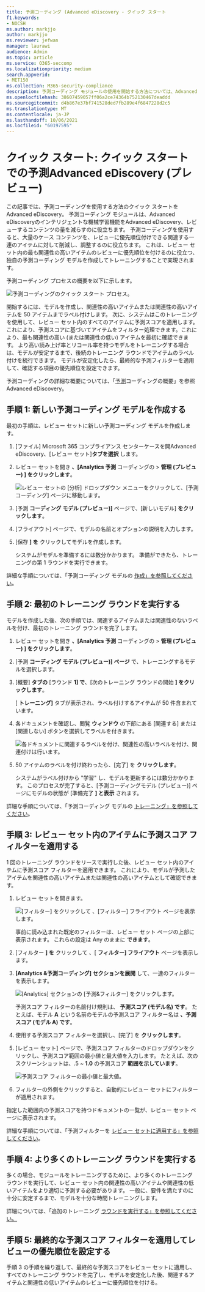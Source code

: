 ```yaml
---
title: 予測コーディング (Advanced eDiscovery - クイック スタート
f1.keywords:
- NOCSH
ms.author: markjjo
author: markjjo
ms.reviewer: jefwan
manager: laurawi
audience: Admin
ms.topic: article
ms.service: O365-seccomp
ms.localizationpriority: medium
search.appverid:
- MET150
ms.collection: M365-security-compliance
description: 予測コーディング モジュールの使用を開始する方法については、Advanced eDiscovery。 この記事では、予測コーディングを使用して、調査に最も関連性の高いレビュー セット内のコンテンツを識別するエンドツーエンドのプロセスについて説明します。
ms.openlocfilehash: 38607459057ff06a2ce74364b752130467deaddd
ms.sourcegitcommit: d4b867e37bf741528ded7fb289e4f6847228d2c5
ms.translationtype: MT
ms.contentlocale: ja-JP
ms.lasthandoff: 10/06/2021
ms.locfileid: "60197595"
---
```

# <a name="quick-start-predictive-coding-in-advanced-ediscovery-preview"></a>クイック スタート: クイック スタートでの予測Advanced eDiscovery (プレビュー)

この記事では、予測コーディングを使用する方法のクイック スタートをAdvanced eDiscovery。 予測コーディング モジュールは、Advanced eDiscoveryのインテリジェントな機械学習機能をAdvanced eDiscovery、レビューするコンテンツの量を減らすのに役立ちます。 予測コーディングを使用すると、大量のケース コンテンツを、レビューに優先順位付けできる関連する一連のアイテムに対して削減し、調整するのに役立ちます。 これは、レビュー セット内の最も関連性の高いアイテムのレビューに優先順位を付けるのに役立つ、独自の予測コーディング モデルを作成してトレーニングすることで実現されます。

予測コーディング プロセスの概要を以下に示します。

![予測コーディングのクイック スタート プロセス。](..\media\PredictiveCodingQuickStartProcess.png)

開始するには、モデルを作成し、関連性の高いアイテムまたは関連性の高いアイテムを 50 アイテムまでラベル付けします。 次に、システムはこのトレーニングを使用して、レビュー セット内のすべてのアイテムに予測スコアを適用します。 これにより、予測スコアに基づいてアイテムをフィルター処理できます。これにより、最も関連性の高い (または関連性の低い) アイテムを最初に確認できます。 より高い読み上げ率とリコール率を持つモデルをトレーニングする場合は、モデルが安定するまで、後続のトレーニング ラウンドでアイテムのラベル付けを続行できます。 モデルが安定化したら、最終的な予測フィルターを適用して、確認する項目の優先順位を設定できます。

予測コーディングの詳細な概要については、「[予測](predictive-coding-overview.md)コーディングの概要」を参照Advanced eDiscovery。

## <a name="step-1-create-a-new-predictive-coding-model"></a>手順 1: 新しい予測コーディング モデルを作成する

最初の手順は、レビュー セットに新しい予測コーディング モデルを作成します。

1. [ファイル] Microsoft 365 コンプライアンス センターケースを開Advanced eDiscovery、[レビュー セット]**タブを選択** します。

2. レビュー セットを開き **、[Analytics 予測** コーディングの  >  **管理 (プレビュー) ] をクリックします**。

   ![レビュー セットの [分析] ドロップダウン メニューをクリックして、[予測コーディング] ページに移動します。](..\media\ManagePredictiveCoding.png)

3. [予測 **コーディング モデル (プレビュー)]** ページで、[新しいモデル] **をクリックします**。

4. [フライアウト] ページで、モデルの名前とオプションの説明を入力します。

5. [保存 **] を** クリックしてモデルを作成します。

   システムがモデルを準備するには数分かかります。 準備ができたら、トレーニングの第 1 ラウンドを実行できます。

詳細な手順については、「予測コーディング モデルの [作成」を参照してください](predictive-coding-create-model.md)。

## <a name="step-2-perform-the-first-training-round"></a>手順 2: 最初のトレーニング ラウンドを実行する

モデルを作成した後、次の手順では、関連するアイテムまたは関連性のないラベルを付け、最初のトレーニング ラウンドを完了します。

1. レビュー セットを開き **、[Analytics 予測** コーディングの  >  **管理 (プレビュー) ] をクリックします**。

2. [予測 **コーディング モデル (プレビュー)] ページ** で、トレーニングするモデルを選択します。

3. [概要] **タブの** [ラウンド **1] で**、[次のトレーニング ラウンドの開始 **] をクリックします**。

   [ **トレーニング]** タブが表示され、ラベル付けするアイテムが 50 件含まれています。

4. 各ドキュメントを確認し、閲覧 **ウィンドウ** の下部にある [関連する] または [関連しない] ボタンを選択してラベルを付きます。

   ![各ドキュメントに関連するラベルを付け、関連性の高いラベルを付け、関連付けは行います。](..\media\TrainModel1.png)

5. 50 アイテムのラベルを付け終わったら、[完了] を **クリックします**。

    システムがラベル付けから "学習" し、モデルを更新するには数分かかります。 このプロセスが完了すると、[予測コーディングモデル (プレビュー)] ページにモデルの状態が [準備完了 **] と表示** されます。

詳細な手順については、「予測コーディング モデルの [トレーニング」を参照してください](predictive-coding-train-model.md)。

## <a name="step-3-apply-the-prediction-score-filter-to-items-in-review-set"></a>手順 3: レビュー セット内のアイテムに予測スコア フィルターを適用する

1 回のトレーニング ラウンドをリースで実行した後、レビュー セット内のアイテムに予測スコア フィルターを適用できます。 これにより、モデルが予測したアイテムを関連性の高いアイテムまたは関連性の高いアイテムとして確認できます。   

1. レビュー セットを開きます。

   ![[フィルター] をクリックして 、[フィルター] フライアウト ページを表示します。](..\media\PredictionScoreFilter0.png)

   事前に読み込まれた既定のフィルターは、レビュー セット ページの上部に表示されます。 これらの設定は Any のままに **できます**。

2. [フィルター **] を** クリックして 、[ **フィルター] フライアウト** ページを表示します。

3. **[Analytics &予測コーディング] セクションを展開** して、一連のフィルターを表示します。

      ![[Analytics] セクションの [予測&フィルター] をクリックします。](..\media\PredictionScoreFilter1.png)

   予測スコア フィルターの名前付け規則は、 **予測スコア (モデル名) です**。 たとえば、モデル **A** という名前のモデルの予測スコア フィルター名は **、予測スコア (モデル A) です**。

4. 使用する予測スコア フィルターを選択し、[完了] を **クリックします**。

5. [レビュー セット] ページで、予測スコア フィルターのドロップダウンをクリックし、予測スコア範囲の最小値と最大値を入力します。 たとえば、次のスクリーンショットは、.5 ~ **1.0** の予測スコア **範囲を示しています**。

   ![予測スコア フィルターの最小値と最大値。](..\media\PredictionScoreFilter2.png)

6. フィルターの外側をクリックすると、自動的にレビュー セットにフィルターが適用されます。

  指定した範囲内の予測スコアを持つドキュメントの一覧が、レビュー セット ページに表示されます。

詳細な手順については、「予測フィルターを [レビュー セットに適用する」を参照してください](predictive-coding-apply-prediction-filter.md)。

## <a name="step-4-perform-more-training-rounds"></a>手順 4: より多くのトレーニング ラウンドを実行する

多くの場合、モジュールをトレーニングするために、より多くのトレーニング ラウンドを実行して、レビュー セット内の関連性の高いアイテムや関連性の低いアイテムをより適切に予測する必要があります。 一般に、要件を満たすのに十分に安定するまで、モデルを十分な時間トレーニングします。

詳細については、「追加のトレーニング [ラウンドを実行する」を参照してください。](predictive-coding-train-model.md#perform-additional-training-rounds)

## <a name="step-5-apply-the-final-prediction-score-filter-to-prioritize-review"></a>手順 5: 最終的な予測スコア フィルターを適用してレビューの優先順位を設定する

手順 3 の手順を繰り返して、最終的な予測スコアをレビュー セットに適用し、すべてのトレーニング ラウンドを完了し、モデルを安定化した後、関連するアイテムと関連性の低いアイテムのレビューに優先順位を付ける。
